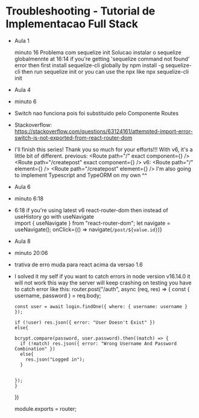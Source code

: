 # Troubleshooting - Tutorial de Implementacao Full Stack

- Aula 1

  minuto 16
  Problema com sequelize init
  Solucao
  instalar o sequelize globalmennte
  at 16:14 if you're getting 'sequelize command not found' error then first install sequelize-cli globally by
  npm install -g sequelize-cli
  then run
  sequelize init
  or you can use the npx like
  npx sequelize-cli init

- Aula 4
- minuto 6
- Switch nao funciona pois foi substituido pelo Componente Routes
- Stackoverflow: https://stackoverflow.com/questions/63124161/attempted-import-error-switch-is-not-exported-from-react-router-dom
- I'll finish this series! Thank you so much for your efforts!!!
  With v6, it's a little bit of different.
  previous:
  <Switch>
  <Route path="/" exact component={<Home />} />
  <Route path="/createpost" exact component={<Home />} />
  </Switch>
  v6:
  <Routes>
  <Route path="/" element={<Home />} />
  <Route path="/createpost" element={<Home />} />
  </Routes>
  I'm also going to implement Typescript and TypeORM on my own ^^

- Aula 6
- minuto 6:18
- 6:18 if you're using latest v6 react-router-dom then instead of useHistory go with useNavigate  
  import { useNavigate } from "react-router-dom";
  let navigate = useNavigate();
  onClick={() => navigate(`/post/${value.id}`)}

- Aula 8
- minuto 20:06
- trativa de erro muda para react acima da versao 1.6
- I solved it my self if you want to catch errors in node version v16.14.0 it will not work this way the server will keep crashing on testing you have to catch error like this:
  router.post("/auth", async (req, res) => {
  const { username, password } = req.body;

      const user = await login.findOne({ where: { username: username } });

      if (!user) res.json({ error: "User Doesn't Exist" })
      else{

      bcrypt.compare(password, user.password).then((match) => {
        if (!match) res.json({ error: "Wrong Username And Password Combination" })
        else{
          res.json("Logged in");
        }


      });
      }

  })

  module.exports = router;
